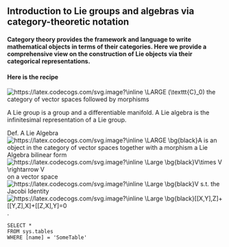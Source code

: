 ## Introduction to Lie groups and algebras via category-theoretic notation

#### Category theory provides the framework and language to write mathematical objects in terms of their categories. Here we provide a comprehensive view on the construction of Lie objects via their categorical representations. 

#### Here is the recipe 
<img src="https://latex.codecogs.com/svg.image?\inline&space;\LARGE&space;(\texttt{C}_0)" title="https://latex.codecogs.com/svg.image?\inline \LARGE (\texttt{C}_0)" /> the category of vector spaces followed by morphisms

A Lie group is a group and a differentiable manifold. 
A Lie algebra is the infinitesimal representation of a Lie group.

Def. A Lie Algebra <img src="https://latex.codecogs.com/svg.image?\inline&space;\LARGE&space;\bg{black}A" title="https://latex.codecogs.com/svg.image?\inline \LARGE \bg{black}A" /> is an object in the category of vector spaces together with a morphism a Lie Algebra bilinear form <img src="https://latex.codecogs.com/svg.image?\inline&space;\Large&space;\bg{black}V\times&space;V&space;\rightarrow&space;V" title="https://latex.codecogs.com/svg.image?\inline \Large \bg{black}V\times V \rightarrow V" /> on a vector space <img src="https://latex.codecogs.com/svg.image?\inline&space;\Large&space;\bg{black}V&space;" title="https://latex.codecogs.com/svg.image?\inline \Large \bg{black}V " /> s.t. the Jacobi Identity <img src="https://latex.codecogs.com/svg.image?\inline&space;\Large&space;\bg{black}[[X,Y],Z]&plus;[[Y,Z],X]&plus;[[Z,X],Y]=0" title="https://latex.codecogs.com/svg.image?\inline \Large \bg{black}[[X,Y],Z]+[[Y,Z],X]+[[Z,X],Y]=0" />.

 ```tsql
 SELECT *
 FROM sys.tables
 WHERE [name] = 'SomeTable'
 ```
